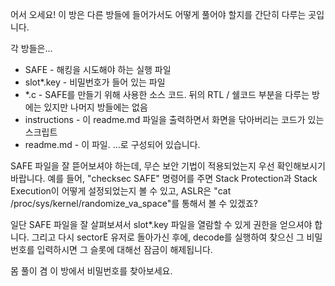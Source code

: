 어서 오세요! 이 방은 다른 방들에 들어가서도 어떻게 풀어야 할지를 간단히 다루는 곳입니다.

각 방들은...
- SAFE - 해킹을 시도해야 하는 실행 파일
- slot*.key - 비밀번호가 들어 있는 파일
- *.c - SAFE를 만들기 위해 사용한 소스 코드. 뒤의 RTL / 쉘코드 부분을 다루는 방에는 있지만 나머지 방들에는 없음
- instructions - 이 readme.md 파일을 출력하면서 화면을 닦아버리는 코드가 있는 스크립트
- readme.md - 이 파일.
...로 구성되어 있습니다.

SAFE 파일을 잘 뜯어보셔야 하는데, 무슨 보안 기법이 적용되었는지 우선 확인해보시기 바랍니다.
예를 들어, "checksec SAFE" 명령어를 주면 Stack Protection과 Stack Execution이 어떻게 설정되었는지 볼 수 있고,
ASLR은 "cat /proc/sys/kernel/randomize_va_space"를 통해서 볼 수 있겠죠?

일단 SAFE 파일을 잘 살펴보셔서 slot*.key 파일을 열람할 수 있게 권한을 얻으셔야 합니다.
그리고 다시 sectorE 유저로 돌아가신 후에, decode를 실행하여 찾으신 그 비밀번호를 입력하시면 그 슬롯에 대해선 잠금이 해제됩니다.

몸 풀이 겸 이 방에서 비밀번호를 찾아보세요.

